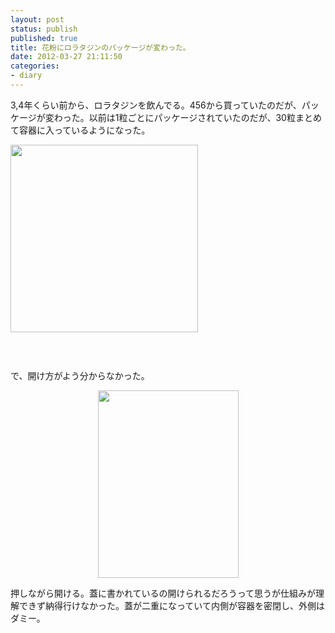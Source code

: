 ```yaml
---
layout: post
status: publish
published: true
title: 花粉にロラタジンのパッケージが変わった。
date: 2012-03-27 21:11:50
categories:
- diary
---
```

3,4年くらい前から、ロラタジンを飲んでる。456から買っていたのだが、パッケージが変わった。以前は1粒ごとにパッケージされていたのだが、30粒まとめて容器に入っているようになった。

<a href="http://i4d.jp/blog/wp-content/uploads/2012/03/アレルギーリリーフ・ロラタジン（ノンドラウジー）_456ショッピングなら送料込みで安心！！.jpg"><img class="aligncenter size-medium wp-image-782" title="アレルギーリリーフ・ロラタジン（ノンドラウジー）_456ショッピングなら送料込みで安心！！" src="http://i4d.jp/blog/wp-content/uploads/2012/03/アレルギーリリーフ・ロラタジン（ノンドラウジー）_456ショッピングなら送料込みで安心！！-300x300.jpg" alt="" width="300" height="300" /></a>

<a href="http://i4d.jp/blog/wp-content/uploads/2012/03/IMG_0343.jpg"><img class="aligncenter" title="IMG_0343" src="http://i4d.jp/blog/wp-content/uploads/2012/03/IMG_0343-300x225.jpg" alt="" /></a>

&nbsp;

で、開け方がよう分からなかった。
<p style="text-align: center;"><a href="http://i4d.jp/blog/wp-content/uploads/2012/03/IMG_0345.jpg"><img class="aligncenter size-medium wp-image-783" title="IMG_0345" src="http://i4d.jp/blog/wp-content/uploads/2012/03/IMG_0345-225x300.jpg" alt="" width="225" height="300" /></a></p>
押しながら開ける。蓋に書かれているの開けられるだろうって思うが仕組みが理解できず納得行けなかった。蓋が二重になっていて内側が容器を密閉し、外側はダミー。
